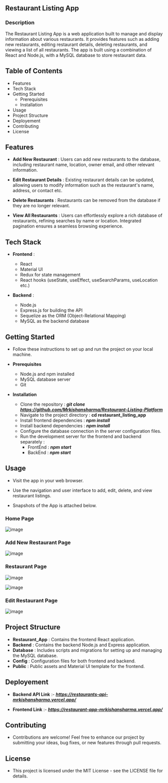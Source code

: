 ## Restaurant Listing App


### Description

The Restaurant Listing App is a web application built to manage and display information about various restaurants. It provides features such as adding new restaurants, editing restaurant details, deleting restaurants, and viewing a list of all restaurants. The app is built using a combination of React and Node.js, with a MySQL database to store restaurant data.



## Table of Contents

-   Features
-   Tech Stack
-   Getting Started
    - Prerequisites
    - Installation
-   Usage
-   Project Structure
-   Deployement
-   Contributing
-   License


## Features

-   **Add New Restaurant** : Users can add new restaurants to the database, including restaurant name, location, owner email, and other relevant information.

-   **Edit Restaurant Details** : Existing restaurant details can be updated, allowing users to modify information such as the restaurant's name, address, or contact etc.

-   **Delete Restaurants** : Restaurants can be removed from the database if they are no longer relevant.

-   **View All Restaurants** :  Users can effortlessly explore a rich database of restaurants, refining searches by name or location. Integrated pagination ensures a seamless browsing experience.


## Tech Stack
-   **Frontend** :
    - React
    - Material UI
    - Redux for state management
    - React hooks (useState, useEffect, useSearchParams, useLocation etc.)

-   **Backend** :
    - Node.js
    - Express.js for building the API
    - Sequelize as the ORM (Object-Relational Mapping)
    - MySQL as the backend database


## Getting Started

-   Follow these instructions to set up and run the project on your local machine.

-   **Prerequisites**

    - Node.js and npm installed
    - MySQL database server
    - Git 

-   **Installation**

    - Clone the repository : ***git clone https://github.com/Mrkishansharma/Restaurant-Listing-Platform***
    - Navigate to the project directory : **cd restaurant_listing_app**
    - Install frontend dependencies : ***npm install***
    - Install backend dependencies : ***npm install***
    - Configure the database connection in the server configuration files.
    - Run the development server for the frontend and backend separately :
        - FrontEnd : ***npm start***
        - BackEnd : ***npm start***


## Usage

-   Visit the app in your web browser.
-   Use the navigation and user interface to add, edit, delete, and view restaurant listings.


-   Snapshots of the App is attached below.


### Home Page

![image](https://github.com/Mrkishansharma/Restaurant-Listing-Platform/assets/89073918/7a8fbaec-c933-40a2-bf3f-ef2677989bd9)


### Add New Restaurant Page

![image](https://github.com/Mrkishansharma/Restaurant-Listing-Platform/assets/89073918/a41daa00-af2c-45d7-a068-6b68b5b9083e)


### Restaurant Page

![image](https://github.com/Mrkishansharma/Restaurant-Listing-Platform/assets/89073918/5de73d65-a89a-4dff-bba0-afc18b033ee4)

![image](https://github.com/Mrkishansharma/Restaurant-Listing-Platform/assets/89073918/ab133d19-e669-41f0-9b0e-a8ad63316173)

### Edit Restaurant Page

![image](https://github.com/Mrkishansharma/Restaurant-Listing-Platform/assets/89073918/bff109ed-c12b-4c9f-9157-162e40aeb2c1)



## Project Structure

-   **Restaurant_App** : Contains the frontend React application.
-   **Backend** : Contains the backend Node.js and Express application.
-   **Database** : Includes scripts and migrations for setting up and managing the MySQL database.
-   **Config** : Configuration files for both frontend and backend.
-   **Public** : Public assets and Material UI template for the frontend.


## Deployement

-   **Backend API Link** :- 
***https://restaurants-api-mrkishansharma.vercel.app/***

-   **Frontend Link** :-
***https://restaurant-app-mrkishansharma.vercel.app/***


## Contributing

-   Contributions are welcome! Feel free to enhance our project by submitting your ideas, bug fixes, or new features through pull requests.


## License

-   This project is licensed under the MIT License - see the LICENSE file for details.
